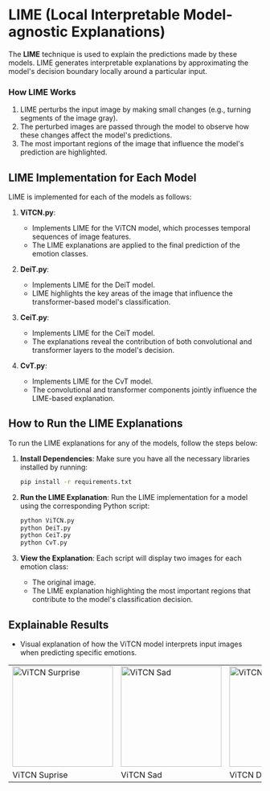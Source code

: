 # LIME (Local Interpretable Model-agnostic Explanations)

The **LIME** technique is used to explain the predictions made by these models. LIME generates interpretable explanations by approximating the model's decision boundary locally around a particular input.

### How LIME Works
1. LIME perturbs the input image by making small changes (e.g., turning segments of the image gray).
2. The perturbed images are passed through the model to observe how these changes affect the model's predictions.
3. The most important regions of the image that influence the model's prediction are highlighted.

## LIME Implementation for Each Model

LIME is implemented for each of the models as follows:

1. **ViTCN.py**: 
    - Implements LIME for the ViTCN model, which processes temporal sequences of image features.
    - The LIME explanations are applied to the final prediction of the emotion classes.

2. **DeiT.py**: 
    - Implements LIME for the DeiT model.
    - LIME highlights the key areas of the image that influence the transformer-based model's classification.

3. **CeiT.py**: 
    - Implements LIME for the CeiT model.
    - The explanations reveal the contribution of both convolutional and transformer layers to the model's decision.

4. **CvT.py**: 
    - Implements LIME for the CvT model.
    - The convolutional and transformer components jointly influence the LIME-based explanation.

## How to Run the LIME Explanations

To run the LIME explanations for any of the models, follow the steps below:

1. **Install Dependencies**:
    Make sure you have all the necessary libraries installed by running:
    ```bash
    pip install -r requirements.txt
    ```
2. **Run the LIME Explanation**:
    Run the LIME implementation for a model using the corresponding Python script:
    ```bash
    python ViTCN.py
    python DeiT.py
    python CeiT.py
    python CvT.py
    ```

3. **View the Explanation**:
    Each script will display two images for each emotion class:
    - The original image.
    - The LIME explanation highlighting the most important regions that contribute to the model's classification decision.

## Explainable Results
- Visual explanation of how the ViTCN model interprets input images when predicting specific emotions.

<table>
  <tr>
    <td><img src="[images/ViTCN_Suprise.png](https://github.com/user-attachments/assets/466559a4-56be-400c-b85a-581b4133cb1a)" alt="ViTCN Surprise" width="200"></td>
    <td><img src="[images/ViTCN_Sad.png](https://github.com/user-attachments/assets/fd6804c3-44e3-4de8-8311-461e70ac132d)" alt="ViTCN Sad" width="200"></td>
    <td><img src="[images/ViTCN_Disgust.png](https://github.com/user-attachments/assets/ec71df09-ae45-4b83-8d09-276e2e1cfbac)" alt="ViTCN Disgust" width="200"></td>
    <td><img src="[images/ViTCN_Anger.png](https://github.com/user-attachments/assets/02c70507-c7d9-4fe1-93ac-592298151dff)" alt="ViTCN Anger" width="200"></td>  
  </tr>
  <tr>
    <td>ViTCN Suprise</td>
    <td>ViTCN Sad</td>
    <td>ViTCN Disgust</td>
    <td>ViTCN Anger</td>
  </tr>
</table>
